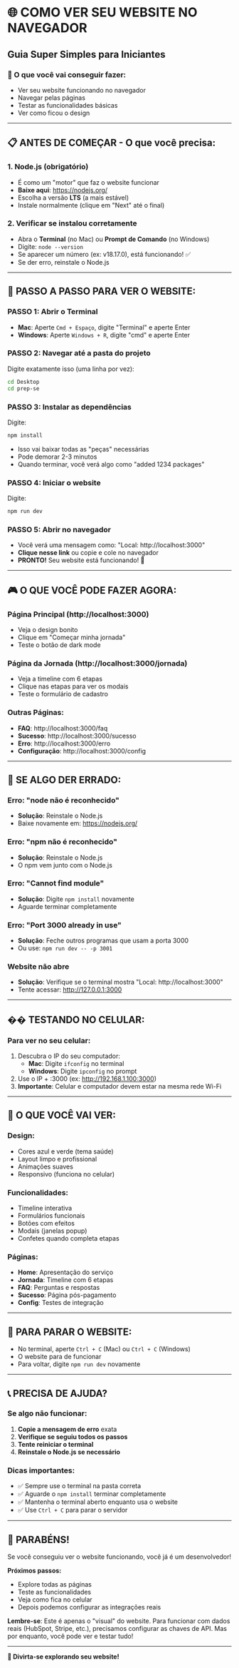 # 🌐 COMO VER SEU WEBSITE NO NAVEGADOR
## Guia Super Simples para Iniciantes

### 🎯 O que você vai conseguir fazer:
- Ver seu website funcionando no navegador
- Navegar pelas páginas
- Testar as funcionalidades básicas
- Ver como ficou o design

---

## 📋 ANTES DE COMEÇAR - O que você precisa:

### 1. **Node.js** (obrigatório)
- É como um "motor" que faz o website funcionar
- **Baixe aqui**: https://nodejs.org/
- Escolha a versão **LTS** (a mais estável)
- Instale normalmente (clique em "Next" até o final)

### 2. **Verificar se instalou corretamente**
- Abra o **Terminal** (no Mac) ou **Prompt de Comando** (no Windows)
- Digite: `node --version`
- Se aparecer um número (ex: v18.17.0), está funcionando! ✅
- Se der erro, reinstale o Node.js

---

## 🚀 PASSO A PASSO PARA VER O WEBSITE:

### **PASSO 1: Abrir o Terminal**
- **Mac**: Aperte `Cmd + Espaço`, digite "Terminal" e aperte Enter
- **Windows**: Aperte `Windows + R`, digite "cmd" e aperte Enter

### **PASSO 2: Navegar até a pasta do projeto**
Digite exatamente isso (uma linha por vez):
```bash
cd Desktop
cd prep-se
```

### **PASSO 3: Instalar as dependências**
Digite:
```bash
npm install
```
- Isso vai baixar todas as "peças" necessárias
- Pode demorar 2-3 minutos
- Quando terminar, você verá algo como "added 1234 packages"

### **PASSO 4: Iniciar o website**
Digite:
```bash
npm run dev
```

### **PASSO 5: Abrir no navegador**
- Você verá uma mensagem como: "Local: http://localhost:3000"
- **Clique nesse link** ou copie e cole no navegador
- **PRONTO!** Seu website está funcionando! 🎉

---

## 🎮 O QUE VOCÊ PODE FAZER AGORA:

### **Página Principal** (http://localhost:3000)
- Veja o design bonito
- Clique em "Começar minha jornada"
- Teste o botão de dark mode

### **Página da Jornada** (http://localhost:3000/jornada)
- Veja a timeline com 6 etapas
- Clique nas etapas para ver os modais
- Teste o formulário de cadastro

### **Outras Páginas:**
- **FAQ**: http://localhost:3000/faq
- **Sucesso**: http://localhost:3000/sucesso
- **Erro**: http://localhost:3000/erro
- **Configuração**: http://localhost:3000/config

---

## 🔧 SE ALGO DER ERRADO:

### **Erro: "node não é reconhecido"**
- **Solução**: Reinstale o Node.js
- Baixe novamente em: https://nodejs.org/

### **Erro: "npm não é reconhecido"**
- **Solução**: Reinstale o Node.js
- O npm vem junto com o Node.js

### **Erro: "Cannot find module"**
- **Solução**: Digite `npm install` novamente
- Aguarde terminar completamente

### **Erro: "Port 3000 already in use"**
- **Solução**: Feche outros programas que usam a porta 3000
- Ou use: `npm run dev -- -p 3001`

### **Website não abre**
- **Solução**: Verifique se o terminal mostra "Local: http://localhost:3000"
- Tente acessar: http://127.0.0.1:3000

---

## �� TESTANDO NO CELULAR:

### **Para ver no seu celular:**
1. Descubra o IP do seu computador:
   - **Mac**: Digite `ifconfig` no terminal
   - **Windows**: Digite `ipconfig` no prompt
2. Use o IP + :3000 (ex: http://192.168.1.100:3000)
3. **Importante**: Celular e computador devem estar na mesma rede Wi-Fi

---

## 🎨 O QUE VOCÊ VAI VER:

### **Design:**
- Cores azul e verde (tema saúde)
- Layout limpo e profissional
- Animações suaves
- Responsivo (funciona no celular)

### **Funcionalidades:**
- Timeline interativa
- Formulários funcionais
- Botões com efeitos
- Modais (janelas popup)
- Confetes quando completa etapas

### **Páginas:**
- **Home**: Apresentação do serviço
- **Jornada**: Timeline com 6 etapas
- **FAQ**: Perguntas e respostas
- **Sucesso**: Página pós-pagamento
- **Config**: Testes de integração

---

## 🛑 PARA PARAR O WEBSITE:

- No terminal, aperte `Ctrl + C` (Mac) ou `Ctrl + C` (Windows)
- O website para de funcionar
- Para voltar, digite `npm run dev` novamente

---

## 📞 PRECISA DE AJUDA?

### **Se algo não funcionar:**
1. **Copie a mensagem de erro** exata
2. **Verifique se seguiu todos os passos**
3. **Tente reiniciar o terminal**
4. **Reinstale o Node.js se necessário**

### **Dicas importantes:**
- ✅ Sempre use o terminal na pasta correta
- ✅ Aguarde o `npm install` terminar completamente
- ✅ Mantenha o terminal aberto enquanto usa o website
- ✅ Use `Ctrl + C` para parar o servidor

---

## 🎉 PARABÉNS!

Se você conseguiu ver o website funcionando, você já é um desenvolvedor! 

**Próximos passos:**
- Explore todas as páginas
- Teste as funcionalidades
- Veja como fica no celular
- Depois podemos configurar as integrações reais

**Lembre-se**: Este é apenas o "visual" do website. Para funcionar com dados reais (HubSpot, Stripe, etc.), precisamos configurar as chaves de API. Mas por enquanto, você pode ver e testar tudo!

---

**🚀 Divirta-se explorando seu website!**
